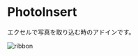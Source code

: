 # PhotoInsert


エクセルで写真を取り込む時のアドインです。

![ribbon](https://user-images.githubusercontent.com/78771008/185023973-fe704869-084f-4103-b991-b359d9f579b2.png)
